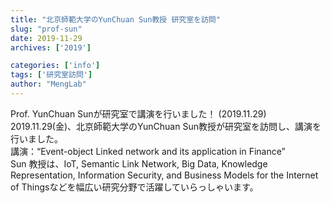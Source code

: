 ```yaml
---
title: "北京師範大学のYunChuan Sun教授 研究室を訪問"
slug: "prof-sun"
date: 2019-11-29
archives: ['2019']

categories: ['info']
tags: ['研究室訪問']
author: "MengLab"
---
```

Prof. YunChuan Sunが研究室で講演を行いました！ (2019.11.29)  
2019.11.29(金)、北京師範大学のYunChuan Sun教授が研究室を訪問し、講演を行いました。  
講演：“Event-object Linked network and its application in Finance”  
Sun 教授は、IoT, Semantic Link Network, Big Data, Knowledge Representation, Information Security, and Business Models for the Internet of Thingsなどを幅広い研究分野で活躍していらっしゃいます。
